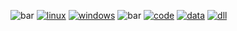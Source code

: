 ![bar](https://cloud.githubusercontent.com/assets/19840443/25145450/87dfd8d2-2471-11e7-95fb-43cad5d72c2a.png)
[![linux](https://cloud.githubusercontent.com/assets/19840443/25142661/107f765c-2468-11e7-9080-345356c36e7c.png)](https://drive.google.com/uc?export=download&confirm=3UzI&id=0B36D1JHNNqr-eGZzWnhNNkZxYzA)
[![windows](https://cloud.githubusercontent.com/assets/19840443/25144917/cbba1510-246f-11e7-9903-d45b6172d6d8.png)](https://drive.google.com/uc?export=download&confirm=KQ5K&id=0B36D1JHNNqr-RTE1dTZCQ1FkNms)
![bar](https://cloud.githubusercontent.com/assets/19840443/25146714/3ae0d1ae-2475-11e7-9f11-f661186f4374.png)
[![code](https://cloud.githubusercontent.com/assets/19840443/25143142/a1ecdc28-2469-11e7-949e-e603602020b6.png)](https://drive.google.com/uc?export=download&id=0B36D1JHNNqr-LVhidzZnQjFEZ0U)
[![data](https://cloud.githubusercontent.com/assets/19840443/25143164/bcc4bbe2-2469-11e7-9607-70413fc82640.png)](https://drive.google.com/uc?export=download&confirm=vo3V&id=0B36D1JHNNqr-eTZUOHJsVDBFczg)
[![dll](https://cloud.githubusercontent.com/assets/19840443/25143179/cb86d796-2469-11e7-8a82-6609be65f5ad.png)](https://drive.google.com/uc?export=download&id=0B36D1JHNNqr-YmJhaWxXWUdDM3c)
